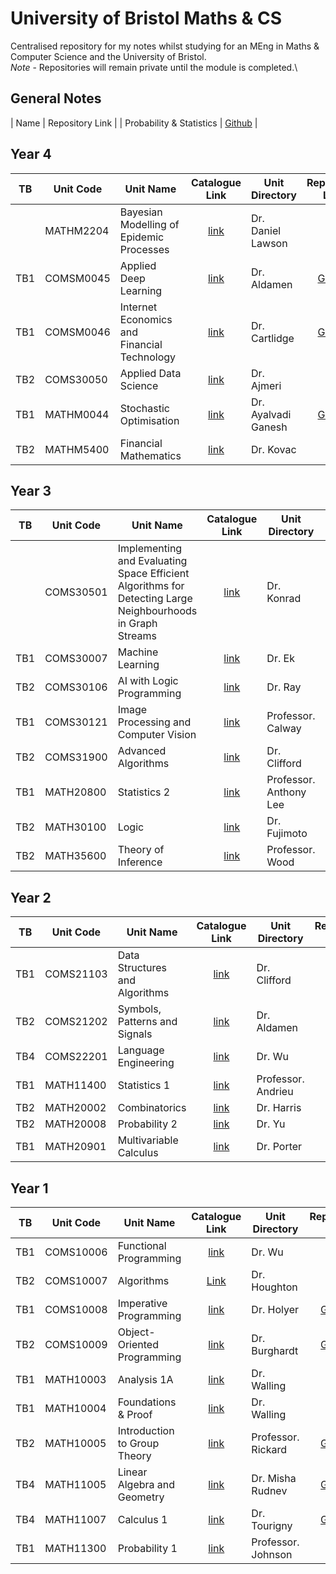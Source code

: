 # University of Bristol Maths & CS
Centralised repository for my notes whilst studying for an MEng in Maths &amp; Computer Science and the University of Bristol.\
*Note* - Repositories will remain private until the module is completed.\

## General Notes
| Name | Repository Link |
| Probability & Statistics | [Github](https://github.com/dajhutchinson/Probability-Statistics) |

## Year 4
| TB | Unit Code | Unit Name | Catalogue Link | Unit Directory | Repository Link | Note |
|----|-----------|-----------|:--------------:|----------------|:---------------:|------|
|    | MATHM2204 | Bayesian Modelling of Epidemic Processes | [link](https://www.bris.ac.uk/unit-programme-catalogue/UnitDetails.jsa?ayrCode=20%2F21&unitCode=MATHM2204) | Dr. Daniel Lawson | | Master's Thesis, In Progress |
| TB1| COMSM0045 | Applied Deep Learning | [link](https://www.bris.ac.uk/unit-programme-catalogue/UnitDetails.jsa?ayrCode=20%2F21&unitCode=COMSM0045) | Dr. Aldamen | [Github](https://github.com/dajhutchinson/Applied-Deep-Learning) | In Progress |
| TB1| COMSM0046 | Internet Economics and Financial Technology | [link](https://www.bris.ac.uk/unit-programme-catalogue/UnitDetails.jsa?ayrCode=20%2F21&unitCode=COMSM0046) | Dr. Cartlidge | [Github](https://github.com/dajhutchinson/Internet-Economics-and-Financial-Technology) | In Progress |
| TB2| COMS30050 | Applied Data Science | [link](https://www.bris.ac.uk/unit-programme-catalogue/UnitDetails.jsa?ayrCode=20%2F21&unitCode=COMS30050) | Dr. Ajmeri | | |
| TB1| MATHM0044 | Stochastic Optimisation | [link](https://www.bris.ac.uk/unit-programme-catalogue/UnitDetails.jsa?ayrCode=20%2F21&unitCode=MATHM0044) | Dr. Ayalvadi Ganesh | [Github](https://github.com/dajhutchinson/Stochastic-Optimisation) | In Progress |
| TB2| MATHM5400 | Financial Mathematics | [link](https://www.bris.ac.uk/unit-programme-catalogue/UnitDetails.jsa?ayrCode=20%2F21&unitCode=MATHM5400) | Dr. Kovac | | |

## Year 3
| TB | Unit Code | Unit Name | Catalogue Link | Unit Directory | Repository Link | Note |
|----|-----------|-----------|:--------------:|----------------|:---------------:|------|
|    | COMS30501 | Implementing and Evaluating Space Efficient Algorithms for Detecting Large Neighbourhoods in Graph Streams | [link](https://www.bris.ac.uk/unit-programme-catalogue/UnitDetails.jsa?ayrCode=19%2F20&unitCode=COMS30501) | Dr. Konrad | [Github](https://github.com/dajhutchinson/Detecting-Large-Neighbourhoods-in-Graph-Streams) | Bachelor's Thesis, Completed |
| TB1| COMS30007 | Machine Learning | [link](https://www.bris.ac.uk/unit-programme-catalogue/UnitDetails.jsa?ayrCode=19%2F20&unitCode=COMS30007) | Dr. Ek | [Github](https://github.com/dajhutchinson/MachineLearning) | Completed |
| TB2| COMS30106 | AI with Logic Programming | [link](https://www.bris.ac.uk/unit-programme-catalogue/UnitDetails.jsa?ayrCode=19%2F20&unitCode=COMS30106) | Dr. Ray | [Github](https://github.com/dajhutchinson/ArtificalIntelligenceWithLogicProgramming) | Completed |
| TB1| COMS30121 | Image Processing and Computer Vision | [link](https://www.bris.ac.uk/unit-programme-catalogue/UnitDetails.jsa?ayrCode=19%2F20&unitCode=COMS30121) | 	Professor. Calway | [Github](https://github.com/dajhutchinson/ImageProcessingAndComputerVision) | Completed |
| TB2| COMS31900 | Advanced Algorithms | [link](https://www.bris.ac.uk/unit-programme-catalogue/UnitDetails.jsa?ayrCode=19%2F20&unitCode=COMS31900) | Dr. Clifford | [Github](https://github.com/dajhutchinson/AdvancedAlgorithms) | Completed |
| TB1| MATH20800 | Statistics 2 | [link](https://www.bris.ac.uk/unit-programme-catalogue/UnitDetails.jsa?ayrCode=19%2F20&unitCode=MATH20900) | Professor. Anthony Lee | [Github](https://github.com/dajhutchinson/Statistics2) | Completed |
| TB2| MATH30100 | Logic | [link](https://www.bris.ac.uk/unit-programme-catalogue/UnitDetails.jsa?ayrCode=19%2F20&unitCode=MATH30100) | Dr. Fujimoto | [Github](https://github.com/dajhutchinson/Logic) | Completed |
| TB2| MATH35600 | Theory of Inference | [link](https://www.bris.ac.uk/unit-programme-catalogue/UnitDetails.jsa?ayrCode=19%2F20&unitCode=MATH35600) | Professor. Wood | [Github](https://github.com/dajhutchinson/TheoryOfInference) | Completed |

## Year 2
| TB | Unit Code | Unit Name | Catalogue Link | Unit Directory | Repository Link | Note |
|----|-----------|-----------|:--------------:|----------------|:---------------:|------|
| TB1| COMS21103 | Data Structures and Algorithms | [link](https://www.bris.ac.uk/unit-programme-catalogue/UnitDetails.jsa?ayrCode=18%2F19&unitCode=COMS21103) | Dr. Clifford | [Github](https://github.com/dajhutchinson/Data-Structures-and-Algorithms) | Completed |
| TB2| COMS21202 | Symbols, Patterns and Signals | [link](https://www.bris.ac.uk/unit-programme-catalogue/UnitDetails.jsa?ayrCode=18%2F19&unitCode=COMS21202) | Dr. Aldamen |  | Completed |
| TB4| COMS22201 | Language Engineering | [link](https://www.bris.ac.uk/unit-programme-catalogue/UnitDetails.jsa?ayrCode=18%2F19&unitCode=COMS22201) | Dr. Wu | [Github](https://github.com/dajhutchinson/Language-Engineering) | Completed |
| TB1| MATH11400 | Statistics 1 | [link](https://www.bris.ac.uk/unit-programme-catalogue/UnitDetails.jsa?ayrCode=18%2F19&unitCode=MATH11400) | Professor. Andrieu | [Github](https://github.com/dajhutchinson/Statistics-1) | Completed |
| TB2| MATH20002 | Combinatorics | [link](https://www.bris.ac.uk/unit-programme-catalogue/UnitDetails.jsa?ayrCode=18%2F19&unitCode=MATH20002) | Dr. Harris | [Github](https://github.com/dajhutchinson/Combinatorics) | Completed |
| TB2| MATH20008 | Probability 2 | [link](https://www.bris.ac.uk/unit-programme-catalogue/UnitDetails.jsa?ayrCode=18%2F19&unitCode=MATH20008) | Dr. Yu | [Github](https://github.com/dajhutchinson/Probability-2) | Completed |
| TB1| MATH20901 | Multivariable Calculus | [link](https://www.bris.ac.uk/unit-programme-catalogue/UnitDetails.jsa?ayrCode=18%2F19&unitCode=MATH20901) | Dr. Porter | [Github](https://github.com/dajhutchinson/Multivariable-Calculus) | Completed |

## Year 1
| TB | Unit Code | Unit Name | Catalogue Link | Unit Directory | Repository Link | Note |
|----|-----------|-----------|:--------------:|----------------|:---------------:|------|
| TB1| COMS10006 | Functional Programming | [link](https://www.bris.ac.uk/unit-programme-catalogue/UnitDetails.jsa?ayrCode=17%2F18&unitCode=COMS10006) | Dr. Wu | [link](https://github.com/dajhutchinson/FunctionalProgramming) | Completed |
| TB2| COMS10007 |	Algorithms | [Link](https://www.bris.ac.uk/unit-programme-catalogue/UnitDetails.jsa?ayrCode=17%2F18&unitCode=COMS10007) | Dr. Houghton | | Completed |
| TB1| COMS10008 |	Imperative Programming | [link](https://www.bris.ac.uk/unit-programme-catalogue/UnitDetails.jsa?ayrCode=17%2F18&unitCode=COMS10008) | Dr. Holyer | [Github](https://github.com/dajhutchinson/ImperativeProgramming) | Completed |
| TB2| COMS10009 |	Object-Oriented Programming | [link](https://www.bris.ac.uk/unit-programme-catalogue/UnitDetails.jsa?ayrCode=17%2F18&unitCode=COMS10009) | Dr. Burghardt | [Github](https://github.com/dajhutchinson/ObjectOrientedProgramming) | Completed |
| TB1| MATH10003 |	Analysis 1A | [link](https://www.bris.ac.uk/unit-programme-catalogue/UnitDetails.jsa?ayrCode=17%2F18&unitCode=MATH10003) | Dr. Walling | | Completed |
| TB1| MATH10004 |	Foundations & Proof | [link](https://www.bris.ac.uk/unit-programme-catalogue/UnitDetails.jsa?ayrCode=17%2F18&unitCode=MATH10004) | Dr. Walling | | Completed |
| TB2| MATH10005 |	Introduction to Group Theory | [link](https://www.bris.ac.uk/unit-programme-catalogue/UnitDetails.jsa?ayrCode=17%2F18&unitCode=MATH10005) | Professor. Rickard | [Github](https://github.com/dajhutchinson/MathsY1/tree/master/GroupTheory/Notes) | Completed |
| TB4| MATH11005 |	Linear Algebra and Geometry | [link](https://www.bris.ac.uk/unit-programme-catalogue/UnitDetails.jsa?ayrCode=17%2F18&unitCode=MATH11005) | Dr. Misha Rudnev | [Github](https://github.com/dajhutchinson/MathsY1/tree/master/LinearAlgebraAndGeometry/Notes) | Completed |
| TB4| MATH11007 |	Calculus 1 | [link](https://www.bris.ac.uk/unit-programme-catalogue/UnitDetails.jsa?ayrCode=17%2F18&unitCode=MATH11007) | Dr. Tourigny | [Github](https://github.com/dajhutchinson/MathsY1/tree/master/Calculus1) | Completed |
| TB1| MATH11300 |	Probability 1 | [link](https://www.bris.ac.uk/unit-programme-catalogue/UnitDetails.jsa?ayrCode=17%2F18&unitCode=MATH11300) | Professor. Johnson | | Completed |
